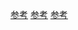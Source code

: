[参考](http://astraylinux.com/2015/07/06/server-mongo-upsert-optimize/)
[参考](http://beginman.cn/mongodb/2016/01/04/mongo-basic/)
[参考](http://blog.leiqin.info/2012/12/02/%E8%BF%9B%E7%A8%8B-%E7%BA%BF%E7%A8%8B%E5%92%8C%E5%8D%8F%E7%A8%8B%E7%9A%84%E7%90%86%E8%A7%A3.html)
